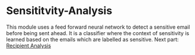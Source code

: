 # Sensititvity-Analysis
This module uses a feed forward neural network to detect a sensitive email before being sent ahead. It is a classifier where the context of sensitivity is learned based on the emails which are labelled as sensitive.
Next part: [Recipient Analysis](https://github.com/rajshrivastava/Recipient-Analysis)
